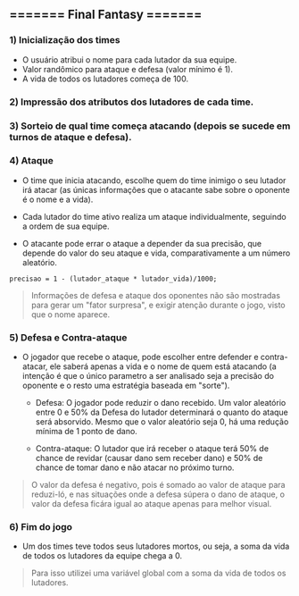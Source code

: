 ## ======= Final Fantasy =======

### 1) Inicialização dos times

- O usuário atribui o nome para cada lutador da sua equipe.
- Valor randômico para ataque e defesa (valor mínimo é 1).
- A vida de todos os lutadores começa de 100.

### 2) Impressão dos atributos dos lutadores de cada time.

### 3) Sorteio de qual time começa atacando (depois se sucede em turnos de ataque e defesa).

### 4) Ataque

- O time que inicia atacando, escolhe quem do time inimigo o seu lutador irá atacar (as únicas informações que o atacante sabe sobre o oponente é o nome e a vida).

- Cada lutador do time ativo realiza um ataque individualmente, seguindo a ordem de sua equipe.

- O atacante pode errar o ataque a depender da sua precisão, que depende do valor do seu ataque e vida, comparativamente a um número aleatório.

```
precisao = 1 - (lutador_ataque * lutador_vida)/1000;
```

> Informações de defesa e ataque dos oponentes não são mostradas para gerar um "fator surpresa", e exigir atenção durante o jogo, visto que o nome aparece.

### 5) Defesa e Contra-ataque

- O jogador que recebe o ataque, pode escolher entre defender e contra-atacar, ele saberá apenas a vida e o nome de quem está atacando (a intenção é que o único parametro a ser analisado seja a precisão do oponente e o resto uma estratégia baseada em "sorte").

  - Defesa: O jogador pode reduzir o dano recebido. Um valor aleatório entre 0 e 50% da Defesa do lutador determinará o quanto do ataque será absorvido. Mesmo que o valor aleatório seja 0, há uma redução mínima de 1 ponto de dano.

  - Contra-ataque:  O lutador que irá receber o ataque terá 50% de chance de revidar (causar dano sem receber dano) e 50% de chance de tomar dano e não atacar no próximo turno.

> O valor da defesa é negativo, pois é somado ao valor de ataque para reduzi-ló, e nas situações onde a defesa súpera o dano de ataque, o valor da defesa ficára igual ao ataque apenas para melhor visual.

### 6) Fim do jogo

- Um dos times teve todos seus lutadores mortos, ou seja, a soma da vida de todos os lutadores da equipe chega a 0.

> Para isso utilizei uma variável global com a soma da vida de todos os lutadores.